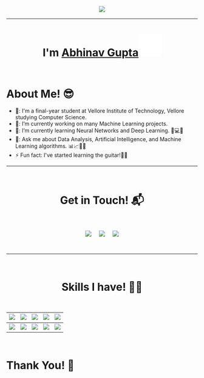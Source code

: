 <p align="center">
  <img src="https://miro.medium.com/max/2048/1*OohqW5DGh9CQS4hLY5FXzA.png" height="230"/>
</p>
<hr>
<h1 align="center">I'm <a href="https://abhinavg-1010.github.io/">Abhinav Gupta<a><img src="https://github.com/Kathryn-Jie/Kathryn-Jie/blob/main/wave.gif" width="60px"/></h1>
<Br>
<h1>About Me! 😎</h1>

- 🏫: I'm a final-year student at Vellore Institute of Technology, Vellore studying Computer Science.
- 🔭: I’m currently working on many Machine Learning projects.
- 🌱: I’m currently learning Neural Networks and Deep Learning. 🧠💻🤖
- 💬: Ask me about Data Analysis, Artificial Intelligence, and Machine Learning algorithms. 📊📈🤖🧠
- ⚡  Fun fact: I've started learning the guitar!🎸🎶
  
<hr>
<Br>
<h1 align="center">Get in Touch! 📬</h1>
<Br>
<p align="center">
<a href="https://www.linkedin.com/in/abhinav-gupta-225b35193/" target="blank"><img align="center" src="https://img.shields.io/badge/Abhinav%20Gupta-0077B5?style=for-the-badge&logo=linkedin&logoColor=white" /></a> &nbsp;&nbsp;&nbsp;  <a href="mailto:guptaabhinav2205@gmail.com" target="blank"><img align="center" src="https://img.shields.io/badge/guptaabhinav2205@gmail.com-D14836?style=for-the-badge&logo=gmail&logoColor=white" /></a>    &nbsp;&nbsp;&nbsp;       <a href="https://www.github.com/AbhinavG-1010" target="blank"><img align="center" src="https://img.shields.io/badge/AbhinavG-100000?style=for-the-badge&logo=github&logoColor=white" /></a>
</p>
  
<Br>
<hr>
<Br>
<h1 align="center">Skills I have! 🤸‍♂</h1>
<Br>
  
|![](https://img.shields.io/badge/Machine%20Learning-brightgreen?style=for-the-badge)|![](https://img.shields.io/badge/ML-Supervized%20Learning-brightgreen?style=for-the-badge)|![](https://img.shields.io/badge/ML-Unsupervized%20Learning-brightgreen?style=for-the-badge)|![](https://img.shields.io/badge/Web%20Scraping-red?style=for-the-badge)|![](https://img.shields.io/badge/Dashboards-red?style=for-the-badge)|
|---|---|---|---|---|
|![](https://img.shields.io/badge/Data%20Science-blue?style=for-the-badge)|![](https://img.shields.io/badge/DS-Data%20Cleaning-blue?style=for-the-badge)|![](https://img.shields.io/badge/DS-Data%20Analysis-blue?style=for-the-badge)|![](https://img.shields.io/badge/DS-Data%20Visualization-blue?style=for-the-badge)|![](https://img.shields.io/badge/And%20More!-yellow?style=for-the-badge)|


<Br>
<h1>Thank You! 🤵 </h1>
